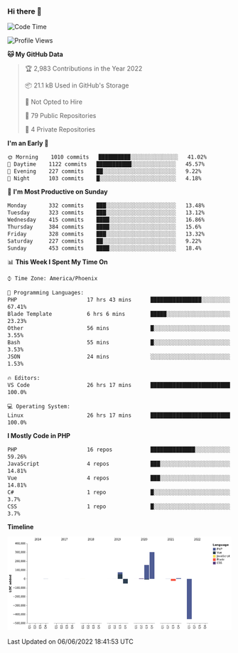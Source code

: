 ### Hi there 👋

<!--START_SECTION:waka-->
![Code Time](http://img.shields.io/badge/Code%20Time-0%20secs-blue)

![Profile Views](http://img.shields.io/badge/Profile%20Views-0-blue)

**🐱 My GitHub Data** 

> 🏆 2,983 Contributions in the Year 2022
 > 
> 📦 21.1 kB Used in GitHub's Storage 
 > 
> 🚫 Not Opted to Hire
 > 
> 📜 79 Public Repositories 
 > 
> 🔑 4 Private Repositories  
 > 
**I'm an Early 🐤** 

```text
🌞 Morning    1010 commits   ██████████░░░░░░░░░░░░░░░   41.02% 
🌆 Daytime    1122 commits   ███████████░░░░░░░░░░░░░░   45.57% 
🌃 Evening    227 commits    ██░░░░░░░░░░░░░░░░░░░░░░░   9.22% 
🌙 Night      103 commits    █░░░░░░░░░░░░░░░░░░░░░░░░   4.18%

```
📅 **I'm Most Productive on Sunday** 

```text
Monday       332 commits    ███░░░░░░░░░░░░░░░░░░░░░░   13.48% 
Tuesday      323 commits    ███░░░░░░░░░░░░░░░░░░░░░░   13.12% 
Wednesday    415 commits    ████░░░░░░░░░░░░░░░░░░░░░   16.86% 
Thursday     384 commits    ████░░░░░░░░░░░░░░░░░░░░░   15.6% 
Friday       328 commits    ███░░░░░░░░░░░░░░░░░░░░░░   13.32% 
Saturday     227 commits    ██░░░░░░░░░░░░░░░░░░░░░░░   9.22% 
Sunday       453 commits    ████░░░░░░░░░░░░░░░░░░░░░   18.4%

```


📊 **This Week I Spent My Time On** 

```text
⌚︎ Time Zone: America/Phoenix

💬 Programming Languages: 
PHP                      17 hrs 43 mins      ████████████████░░░░░░░░░   67.41% 
Blade Template           6 hrs 6 mins        █████░░░░░░░░░░░░░░░░░░░░   23.23% 
Other                    56 mins             █░░░░░░░░░░░░░░░░░░░░░░░░   3.55% 
Bash                     55 mins             █░░░░░░░░░░░░░░░░░░░░░░░░   3.53% 
JSON                     24 mins             ░░░░░░░░░░░░░░░░░░░░░░░░░   1.53%

🔥 Editors: 
VS Code                  26 hrs 17 mins      █████████████████████████   100.0%

💻 Operating System: 
Linux                    26 hrs 17 mins      █████████████████████████   100.0%

```

**I Mostly Code in PHP** 

```text
PHP                      16 repos            ██████████████░░░░░░░░░░░   59.26% 
JavaScript               4 repos             ███░░░░░░░░░░░░░░░░░░░░░░   14.81% 
Vue                      4 repos             ███░░░░░░░░░░░░░░░░░░░░░░   14.81% 
C#                       1 repo              █░░░░░░░░░░░░░░░░░░░░░░░░   3.7% 
CSS                      1 repo              █░░░░░░░░░░░░░░░░░░░░░░░░   3.7%

```


**Timeline**

![Chart not found](https://raw.githubusercontent.com/mikebronner/mikebronner/master/charts/bar_graph.png) 


 Last Updated on 06/06/2022 18:41:53 UTC
<!--END_SECTION:waka-->

<!--
**mikebronner/mikebronner** is a ✨ _special_ ✨ repository because its `README.md` (this file) appears on your GitHub profile.

Here are some ideas to get you started:

- 🔭 I’m currently working on ...
- 🌱 I’m currently learning ...
- 👯 I’m looking to collaborate on ...
- 🤔 I’m looking for help with ...
- 💬 Ask me about ...
- 📫 How to reach me: ...
- 😄 Pronouns: ...
- ⚡ Fun fact: ...
-->
